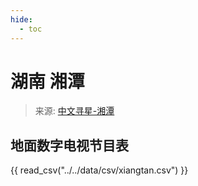 ```yaml
---
hide:
  - toc
---
```


# 湖南 湘潭

> 来源: [中文寻星-湘潭](http://dtmb.saoing.com/xiangtan.htm)

## 地面数字电视节目表

{{ read_csv("../../data/csv/xiangtan.csv") }}

